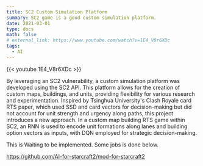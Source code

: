 ```yaml
---
title: SC2 Custom Simulation Platform
summary: SC2 game is a good custom simulation platform.
date: 2021-03-01
type: docs
math: false
# external_link: https://www.youtube.com/watch?v=1E4_V8r6XDc
tags:
  - AI
---
```


{{< youtube 1E4_V8r6XDc >}}

By leveraging an SC2 vulnerability, a custom simulation platform was developed using the SC2 API. This platform allows for the creation of custom maps, buildings, and units, providing flexibility for various research and experimentation. Inspired by Tsinghua University's Clash Royale card RTS paper, which used SSD and card vectors for decision-making but did not account for unit strength and urgency along paths, this project introduces a new approach. In a custom map building RTS game within SC2, an RNN is used to encode unit formations along lanes and building option vectors as inputs, with DQN employed for strategic decision-making. 

This is Waiting to be implemented. Some jobs is done below.

https://github.com/AI-for-starcraft2/mod-for-starcraft2

<!--more-->
